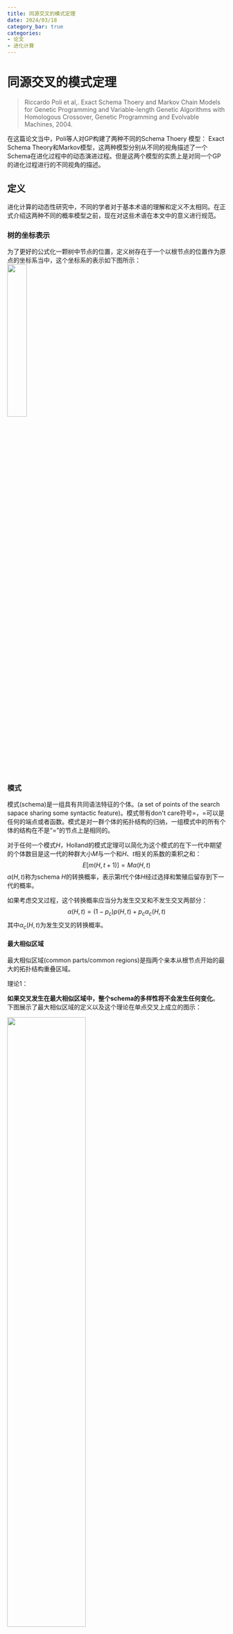 ```yaml
---
title: 同源交叉的模式定理
date: 2024/03/18
category_bar: true
categories: 
- 论文
- 进化计算
---
```


# 同源交叉的模式定理
> Riccardo Poli et al,. Exact Schema Thoery and Markov Chain Models for Genetic Programming and Variable-length Genetic Algorithms with Homologous Crossover, Genetic Programming and Evolvable Machines, 2004.  

在这篇论文当中，Poli等人对GP构建了两种不同的Schema Thoery 模型： Exact Schema Theory和Markov模型，这两种模型分别从不同的视角描述了一个Schema在进化过程中的动态演进过程。但是这两个模型的实质上是对同一个GP的进化过程进行的不同视角的描述。  

## 定义
进化计算的动态性研究中，不同的学者对于基本术语的理解和定义不太相同。在正式介绍这两种不同的概率模型之前，现在对这些术语在本文中的意义进行规范。  

### 树的坐标表示
为了更好的公式化一颗树中节点的位置，定义树存在于一个以根节点的位置作为原点的坐标系当中，这个坐标系的表示如下图所示：  
<img src=https://cdn.jsdelivr.net/gh/l61012345/Pic/img/20240319150651.png width=30%>   

### 模式
模式(schema)是一组具有共同语法特征的个体。(a set of points of the search sapace sharing some syntactic feature)。模式带有don't care符号$=$，$=$可以是任何的端点或者函数。模式是对一群个体的拓扑结构的归纳，一组模式中的所有个体的结构在不是“=”的节点上是相同的。

对于任何一个模式$H$，Holland的模式定理可以简化为这个模式的在下一代中期望的个体数目是这一代的种群大小$M$与一个和$H$、$t$相关的系数的乘积之和：  
$$E[m(H,t+1)]=Mα(H,t) \tag{1}$$
$α(H,t)$称为schema $H$的转换概率，表示第$t$代个体$H$经过选择和繁殖后留存到下一代的概率。    

如果考虑交叉过程，这个转换概率应当分为发生交叉和不发生交叉两部分：  
$$α(H,t) = (1-p_c)p(H,t)+p_cα_c(H,t) \tag{2}$$
其中$α_c(H,t)$为发生交叉的转换概率。  



#### 最大相似区域
最大相似区域(common parts/common regions)是指两个亲本从根节点开始的最大的拓扑结构重叠区域。

<a id="理论1"> 理论1：</a>  

**如果交叉发生在最大相似区域中，整个schema的多样性将不会发生任何变化**。  
下图展示了最大相似区域的定义以及这个理论在单点交叉上成立的图示：   

<img src=https://cdn.jsdelivr.net/gh/l61012345/Pic/img/20240319115753.png width=60%>   

因此，**要想保证schema不会受到破坏，两个亲本的交叉应当发生在它们的最大相似区域中**。  

##### 最大相似区域的数学定义
首先定义函数$A(d,i,h)$用于返回树$h$在坐标$(d,i)$处的节点需要的参数个数(arity)，如果$h$在$(d,i)$处没有节点，则返回-1.  
现在定义一个函数common region membership function $𝒞(d,i,h_1,h_2)$用于检查坐标$(d,i)$是否属于$h_1,h_2$的common region，满足如下条件则该节点属于$h_1,h_2$的common region：   

1. 该节点是一个根节点
2. $h_1$和$h_2$上该节点对应的父节点的区域属于common region
   该节点在$h_1$和$h_2$的父节点的参数数量相同（子树的分支数量相同）

$$𝒞(d,i,h_1,h_2)=\begin{cases}
    true, \text{  if}(d,i)=\text{root} &\\
    true, \text{  if} [A(parent(d,i),h_1)=A(parent(d,i),h_2)≠0] AND &\\
    [\text{  }(d,i,h_1)≥0,A(d,i,h_2)≥0] AND [ 𝒞(parent(d,i),h_1,h_2)=true] \\
    false, otherwise
\end{cases}$$

根据这个式子，可以对common region定义为所有满足$𝒞(d,i,h_1,h_2)=true$的点的集合：  
$$C(h_1,h_2)=\{(d,i)|𝒞(d,i,h_1,h_2)=true\}$$

#### shape
shape指一个schema中所有的节点都被$=$替代，它代表只关心schema的结构，不关心每个节点的具体内容。  


### 超模式
超模式(hyper schema)是对某个模式的进一步抽象，和模式不同的是，超模式允许对子树结构进行抽象，即忽略某个节点的子树结构，这个节点下的子树结构用don't care，$\#$替代。$\#$可以是任何的子树结构。  
从另一个角度理解，超模式是符合某个schema的所有个体的集合。超模式可以用于表达产生一个schema的两个亲本个体所必须具备的属性。  

### Building blocks
这篇论文中没有对building blocks给出非常详细的定义，但是通过公式可以判断，作者认为building blocks是schema的进一步抽象，并且组成schema。具体的，作者认为schema按照一定的方式划分为两半并且抽象得到的结果称为building blocks。交叉的亲本应该各持有一部分这两部分building blocks。  


## Schema的视角 - Exact Schema Thoery
### 单点交叉的模拟
#### upper build blocks和lower building blocks
作者认为，单点交叉的building blocks为schema在交叉点处划分的上下两部分的抽象，分为upper building blocks和lower building blocks， 亲本应当各持有这两个building blocks。  
这两个building blocks具体的划分如下：  

- upper building blocks  
  记为$U(H,i)$，通过将schema $H$上对应交叉点$i$下方的所有子树抽象为$\#$得到。换言之即不关心交叉点下方的结构。  

- lower building blocks  
  记为$L(H,i)$，抽象方法如下：  
  
  - schema $H$上对应交叉点$i$到根节点路线上的所有节点替换为$=$，如果这些被替换为$=$的节点存在子节点，那么这些子节点将被替换为$\#$. 换言之不关心交叉点上方的结构（但是需要保持schema的拓扑连结）。

两种划分方法如下图所示：  
<img src=https://cdn.jsdelivr.net/gh/l61012345/Pic/img/20240319140055.png width=70%>  

因此，如果两个亲本$h_1,h_2$交叉后的个体想要在schema $H$中，那么对所有可能发生的交叉点$i$，它们的两个亲本所属的shape$G_k$和$G_j$需要各自持有schema $H$的upper building blocks$U(H,i)$和lower building blocks$L(H,i)$。并且，根据[定理1](#定理1)，只有当交叉点在$G_k$和$G_j$（或者说$h_1,h_2$）的common region时，交换后才会生成/保留schema的拓扑结构。  
因此，式(2)中的$α_c(H,t)$进一步表示为：  
$$α_c(H,t)=∑_{k,l}\frac{1}{|C(G_k,G_l)|}×∑_{i∈C(G_k,G_l)}p(U(H,i)∩G_k,t)p(L(H,i)∩G_l,t) \tag{3}$$
其中$|C(G_k,G_l)|$表示$G_k$和$G_l$的common region的节点总数;$∩$表示两个树的共同部分的截取。  



### 同源交叉的模拟
接下来，作者试图将Exact Schema Thoery 拓展到同源交叉。所谓同源交叉(homologous crossover)即两个亲本个体发生的点对点的交叉。在遗传算法中，同源交叉是通过模板(mask)来实现的。简单来说，遗传算法中设计好一个二进制的mask，用0代表来自其中一个亲本$h_1$的比特片段，用1代表来自另一个亲本$h_2$的比特片段，后代根据这个模板中对应比特的来源信息从两个亲本中填入比特：  

<img src=https://cdn.jsdelivr.net/gh/l61012345/Pic/img/20240319144438.png width=40%>  

在本文中，作者借用了遗传算法中使用模板的方法，任何在common region中进行的交叉都可以用模板进行表示。  
同样地，在common region中的任何部分都可以用0和1来表示后代中每个节点与亲本的来源关系。  




### Exact Schema Thoery的完整推导
$$α(H,t) = (1-p_c)p(H,t)+p_cα_c(H,t)$$
$$α_c(H,t)=∑_{k,l}\frac{1}{|C(G_k,G_l)|}×∑_{i∈C(G_k,G_l)}p(U(H,i)∩G_k,t)p(L(H,i)∩G_l,t)$$
